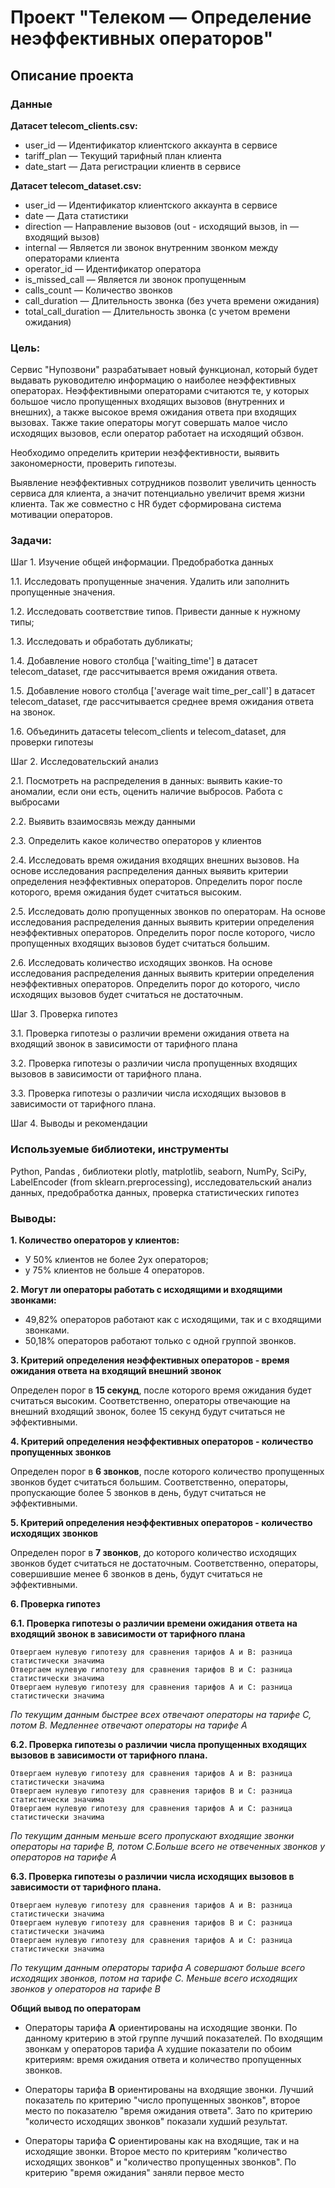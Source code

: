 # Проект "Телеком — Определение неэффективных операторов"

## Описание проекта

### Данные

**Датасет telecom_clients.csv:**
* user_id — Идентификатор клиентского аккаунта в сервисе
* tariff_plan — Текущий тарифный план клиента
* date_start — Дата регистрации клиентв в сервисе


**Датасет telecom_dataset.csv:**
* user_id — Идентификатор клиентского аккаунта в сервисе
* date — Дата статистики
* direction — Направление вызовов (out - исходящий вызов, in — входящий вызов)
* internal — Является ли звонок внутренним звонком между операторами клиента
* operator_id — Идентификатор оператора
* is_missed_call — Является ли звонок пропущенным
* calls_count — Количество звонков
* call_duration — Длительность звонка (без учета времени ожидания)
* total_call_duration — Длительность звонка (с учетом времени ожидания)



### Цель:
Сервис "Нупозвони" разрабатывает новый функционал, который будет выдавать руководителю информацию о наиболее неэффективных операторах. Неэффективными операторами считаются те, у которых большое число пропущенных входящих вызовов (внутренних и внешних), а также высокое время ожидания ответа при входящих вызовах. Также такие операторы могут совершать малое число исходящих вызовов, если оператор работает на исходящий обзвон.

Необходимо определить критерии неэффективности, выявить закономерности, проверить гипотезы. 

Выявление неэффективных сотрудников позволит увеличить ценность сервиса для клиента, а значит потенциально увеличит время жизни клиента. Так же совместно с HR будет сформирована система мотивации операторов.


### Задачи:

Шаг 1. Изучение общей информации. Предобработка данных

1.1. Исследовать пропущенные значения. Удалить или заполнить пропущенные значения.

1.2. Исследовать соответствие типов. Привести данные к нужному типы;

1.3. Исследовать и обработать дубликаты;

1.4. Добавление нового столбца ['waiting_time'] в датасет telecom_dataset, где рассчитывается время ожидания ответа.

1.5. Добавление нового столбца ['average wait time_per_call'] в датасет telecom_dataset, где рассчитывается среднее время ожидания ответа на звонок.

1.6. Объединить датасеты telecom_clients и telecom_dataset, для проверки гипотезы

Шаг 2.  Исследовательский анализ

2.1. Посмотреть на распределения в данных: выявить какие-то аномалии, если они есть, оценить наличие выбросов. Работа с выбросами

2.2. Выявить взаимосвязь между данными

2.3. Определить какое количество операторов у клиентов

2.4. Исследовать время ожидания входящих внешних вызовов. На основе исследования распределения данных выявить критерии определения неэффективных операторов. Определить порог после которого, время ожидания будет считаться высоким.

2.5. Исследовать долю пропущенных звонков по операторам. На основе исследования распределения данных выявить критерии определения неэффективных операторов. Определить порог после которого, число пропущенных входящих вызовов будет считаться большим.

2.6. Исследовать количество исходящих звонков. На основе исследования распределения данных выявить критерии определения неэффективных операторов. Определить порог до которого, число исходящих вызовов будет считаться не достаточным.

Шаг 3. Проверка гипотез

3.1. Проверка гипотезы о различии времени ожидания ответа на входящий звонок в зависимости от тарифного плана

3.2. Проверка гипотезы о различии числа пропущенных входящих вызовов в зависимости от тарифного плана.

3.3. Проверка гипотезы о различии числа исходящих вызовов в зависимости от тарифного плана.

Шаг 4. Выводы и рекомендации


### Используемые библиотеки, инструменты
Python, Pandas , библиотеки plotly, matplotlib, seaborn, NumPy, SciPy, LabelEncoder (from sklearn.preprocessing), исследовательский анализ данных, предобработка данных, проверка статистических гипотез

### Выводы:


**1. Количество операторов у клиентов:**    
  
* У 50% клиентов не более 2ух операторов;    
* у 75% клиентов не больше 4 операторов.
    
**2. Могут ли операторы работать с исходящими и входящими звонками:**
    
* 49,82% операторов работают как с исходящими, так и с входящими звонками.
* 50,18% операторов работают только с одной группой звонков.
    
**3. Критерий определения неэффективных операторов - время ожидания ответа на входящий внешний звонок**
    
Определен порог в **15 секунд**, после которого время ожидания будет считаться высоким. Соответственно, операторы отвечающие на внешний входящий звонок, более 15 секунд будут считаться не эффективными.
    
**4. Критерий определения неэффективных операторов - количество пропущенных звонков**
    
Определен порог в **6 звонков**, после которого количество пропущенных звонков будет считаться большим. Соответственно, операторы, пропускающие более 5 звонков в день, будут считаться не эффективными.
    
**5.  Критерий определения неэффективных операторов - количество исходящих звонков**
    
Определен порог в **7 звонков**, до которого количество исходящих звонков будет считаться не достаточным. Соответственно, операторы, совершившие менее 6 звонков в день, будут считаться не эффективными.
    
**6. Проверка гипотез**
    
**6.1. Проверка гипотезы о различии времени ожидания ответа на входящий звонок в зависимости от тарифного плана**
    
    Отвергаем нулевую гипотезу для сравнения тарифов А и B: разница статистически значима
    Отвергаем нулевую гипотезу для сравнения тарифов B и C: разница статистически значима
    Отвергаем нулевую гипотезу для сравнения тарифов А и C: разница статистически значима
    
*По текущим данным быстрее всех отвечают операторы на тарифе С, потом В. Медленнее отвечают операторы на тарифе А*
    
**6.2. Проверка гипотезы о различии числа пропущенных входящих вызовов в зависимости от тарифного плана.**
    
    Отвергаем нулевую гипотезу для сравнения тарифов А и B: разница статистически значима
    Отвергаем нулевую гипотезу для сравнения тарифов B и C: разница статистически значима
    Отвергаем нулевую гипотезу для сравнения тарифов А и C: разница статистически значима
    
*По текущим данным меньше всего пропускают входящие звонки операторы на тарифе В, потом С.Больше всего не
отвеченных звонков у операторов на тарифе А*
    
**6.3. Проверка гипотезы о различии числа исходящих вызовов в зависимости от тарифного плана.**
    
    Отвергаем нулевую гипотезу для сравнения тарифов А и B: разница статистически значима
    Отвергаем нулевую гипотезу для сравнения тарифов B и C: разница статистически значима
    Отвергаем нулевую гипотезу для сравнения тарифов А и C: разница статистически значима
    
*По текущим данным операторы тарифа А совершают больше всего исходящих звонков, потом на тарифе С. Меньше всего исходящих звонков у операторов на тарифе В*
    
**Общий вывод по операторам**
    
* Операторы тарифа **А** ориентированы на исходящие звонки. По данному критерию в этой группе лучший показателей. По входящим звонкам у операторов тарифа А худшие показатели по обоим критериям: время ожидания ответа и количество пропущенных звонков.
    
    
* Операторы тарифа **В** ориентированы на входящие звонки. Лучший показатель по критерию "число пропущенных звонков", второе место по показателю "время ожидания ответа". Зато по критерию "количесто исходящих звонков" показали худший результат.
    
    
* Операторы тарифа **С** ориентированы как на входящие, так и на исходящие звонки. Второе место по критериям "количество исходящих звонков" и "количество пропущенных звонков". По критерию "время ожидания" заняли первое место

